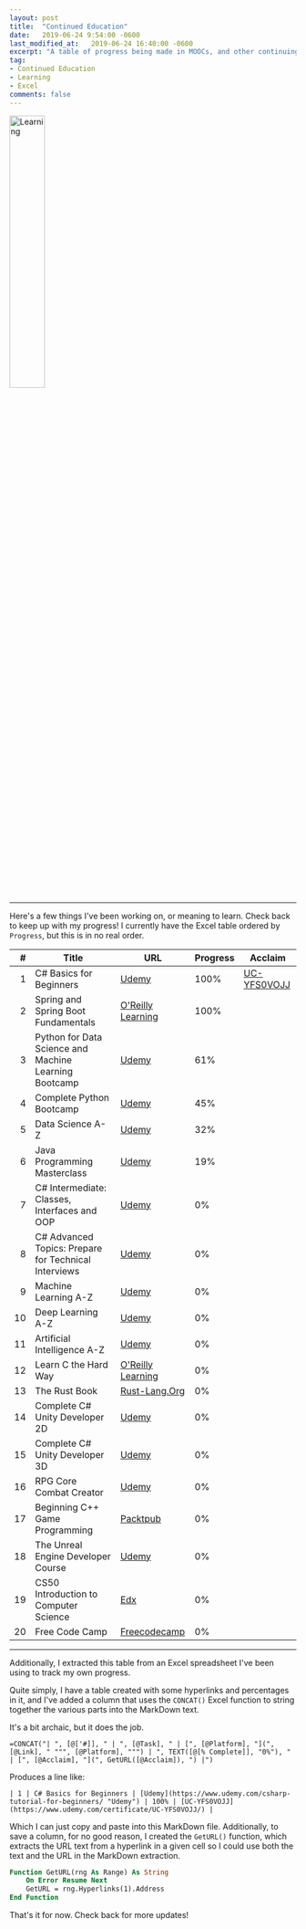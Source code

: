 ```yaml
---
layout: post
title:  "Continued Education"
date:   2019-06-24 9:54:00 -0600
last_modified_at:   2019-06-24 16:40:00 -0600
excerpt: "A table of progress being made in MOOCs, and other continuing education media."
tag:
- Continued Education
- Learning
- Excel
comments: false
---
```


<img src="https://cdn.pixabay.com/photo/2018/03/21/07/16/learning-3245793_960_720.jpg" alt="Learning" width="35%">

---
Here's a few things I've been working on, or meaning to learn.  Check back to keep up with my progress!  I currently have the Excel table ordered by `Progress`, but this is in no real order.

| # | Title | URL | Progress | Acclaim |
| ---: | --- | --- | --- | --- |
| 1 | C# Basics for Beginners | [Udemy](https://www.udemy.com/csharp-tutorial-for-beginners/ "Udemy") | 100% | [UC-YFS0VOJJ](https://www.udemy.com/certificate/UC-YFS0VOJJ/) |
| 2 | Spring and Spring Boot Fundamentals | [O'Reilly Learning](https://learning.oreilly.com/learning-paths/learning-path-spring/9781492055334/ "O'Reilly Learning") | 100% | []() |
| 3 | Python for Data Science and Machine Learning Bootcamp | [Udemy](https://www.udemy.com/python-for-data-science-and-machine-learning-bootcamp/learn/v4/overview "Udemy") | 61% | []() |
| 4 | Complete Python Bootcamp | [Udemy](https://www.udemy.com/complete-python-bootcamp/ "Udemy") | 45% | []() |
| 5 | Data Science A-Z | [Udemy](https://www.udemy.com/datascience/learn/v4/overview "Udemy") | 32% | []() |
| 6 | Java Programming Masterclass | [Udemy](https://www.udemy.com/java-the-complete-java-developer-course/ "Udemy") | 19% | []() |
| 7 | C# Intermediate: Classes, Interfaces and OOP | [Udemy](https://www.udemy.com/csharp-intermediate-classes-interfaces-and-oop/ "Udemy") | 0% | []() |
| 8 | C# Advanced Topics: Prepare for Technical Interviews | [Udemy](https://www.udemy.com/csharp-advanced/ "Udemy") | 0% | []() |
| 9 | Machine Learning A-Z | [Udemy](https://www.udemy.com/machinelearning/learn/v4/overview "Udemy") | 0% | []() |
| 10 | Deep Learning A-Z | [Udemy](https://www.udemy.com/deeplearning/learn/v4/overview "Udemy") | 0% | []() |
| 11 | Artificial Intelligence A-Z | [Udemy](https://www.udemy.com/artificial-intelligence-az/learn/v4/overview "Udemy") | 0% | []() |
| 12 | Learn C the Hard Way | [O'Reilly Learning](https://learning.oreilly.com/library/view/learn-c-the/9780133124385/ "O'Reilly Learning") | 0% | []() |
| 13 | The Rust Book | [Rust-Lang.Org](https://doc.rust-lang.org/book/title-page.html "Rust-Lang.Org") | 0% | []() |
| 14 | Complete C# Unity Developer 2D | [Udemy](https://www.udemy.com/unitycourse/learn/v4/overview "Udemy") | 0% | []() |
| 15 | Complete C# Unity Developer 3D | [Udemy](https://www.udemy.com/unitycourse2/learn/v4/overview "Udemy") | 0% | []() |
| 16 | RPG Core Combat Creator | [Udemy](https://www.udemy.com/unityrpg/learn/v4/overview "Udemy") | 0% | []() |
| 17 | Beginning C++ Game Programming | [Packtpub](https://www.packtpub.com/mapt/book/all_books/9781786466198 "Packtpub") | 0% | []() |
| 18 | The Unreal Engine Developer Course | [Udemy](https://www.udemy.com/unrealcourse/learn/v4/overview "Udemy") | 0% | []() |
| 19 | CS50 Introduction to Computer Science | [Edx](https://courses.edx.org/courses/course-v1:HarvardX+CS50+X/course/ "Edx") | 0% | []() |
| 20 | Free Code Camp | [Freecodecamp](https://www.freecodecamp.org/ "Freecodecamp") | 0% | []() |


---

Additionally, I extracted this table from an Excel spreadsheet I've been using to track my own progress.

Quite simply, I have a table created with some hyperlinks and percentages in it, and I've added a column that uses the `CONCAT()` Excel function to string together the various parts into the MarkDown text.

It's a bit archaic, but it does the job.

```excel
=CONCAT("| ", [@['#]], " | ", [@Task], " | [", [@Platform], "](", [@Link], " """, [@Platform], """) | ", TEXT([@[% Complete]], "0%"), " | [", [@Acclaim], "](", GetURL([@Acclaim]), ") |")
```
Produces a line like:

```text
| 1 | C# Basics for Beginners | [Udemy](https://www.udemy.com/csharp-tutorial-for-beginners/ "Udemy") | 100% | [UC-YFS0VOJJ](https://www.udemy.com/certificate/UC-YFS0VOJJ/) |
```

Which I can just copy and paste into this MarkDown file.  Additionally, to save a column, for no good reason, I created the `GetURL()` function, which extracts the URL text from a hyperlink in a given cell so I could use both the text and the URL in the MarkDown extraction.

```vb
Function GetURL(rng As Range) As String
    On Error Resume Next
    GetURL = rng.Hyperlinks(1).Address
End Function
```

That's it for now.  Check back for more updates!